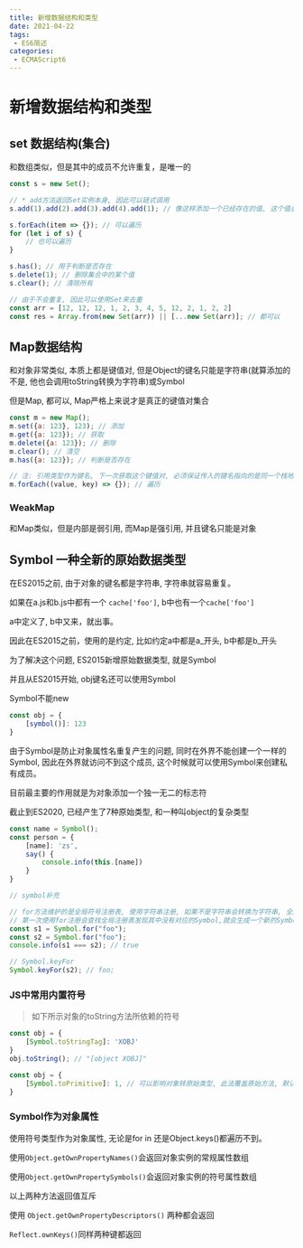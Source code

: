 ```yaml
---
title: 新增数据结构和类型
date: 2021-04-22
tags:
 - ES6简述
categories: 
 - ECMAScript6
---
```


# 新增数据结构和类型

## set 数据结构(集合)

和数组类似，但是其中的成员不允许重复，是唯一的

```javaScript
const s = new Set();

// * add方法返回Set实例本身, 因此可以链式调用
s.add(1).add(2).add(3).add(4).add(1); // 像这样添加一个已经存在的值, 这个值会被忽略

s.forEach(item => {}); // 可以遍历
for (let i of s) {
    // 也可以遍历
}

s.has(); // 用于判断是否存在
s.delete(1); // 删除集合中的某个值
s.clear(); // 清除所有

// 由于不会重复, 因此可以使用Set来去重
const arr = [12, 12, 12, 1, 2, 3, 4, 5, 12, 2, 1, 2, 2]
const res = Array.from(new Set(arr)) || [...new Set(arr)]; // 都可以
```

## Map数据结构

和对象非常类似, 本质上都是键值对, 但是Object的键名只能是字符串(就算添加的不是, 他也会调用toString转换为字符串)或Symbol

但是Map, 都可以, Map严格上来说才是真正的键值对集合

```javaScript
const m = new Map();
m.set({a: 123}, 123); // 添加
m.get({a: 123}); // 获取
m.delete({a: 123}); // 删除
m.clear(); // 清空
m.has({a: 123}); // 判断是否存在

// 注: 引用类型作为键名, 下一次获取这个键值对, 必须保证传入的键名指向的是同一个栈地址, 如果每一次都是新增一个引用类型来判断, 比如上面的一些使用，他只是值相同, 是获取不到相同键值对的
m.forEach((value, key) => {}); // 遍历

```

### WeakMap

和Map类似，但是内部是弱引用, 而Map是强引用, 并且键名只能是对象

## Symbol 一种全新的原始数据类型

在ES2015之前, 由于对象的键名都是字符串, 字符串就容易重复。

如果在a.js和b.js中都有一个 `cache['foo']`, b中也有一个`cache['foo']`

a中定义了, b中又来，就出事。

因此在ES2015之前，使用的是约定, 比如约定a中都是a_开头, b中都是b_开头

为了解决这个问题, ES2015新增原始数据类型, 就是Symbol

并且从ES2015开始, obj键名还可以使用Symbol

Symbol不能new

```javaScript
const obj = {
    [symbol()]: 123
}
```

由于Symbol是防止对象属性名重复产生的问题, 同时在外界不能创建一个一样的Symbol, 因此在外界就访问不到这个成员, 这个时候就可以使用Symbol来创建私有成员。

目前最主要的作用就是为对象添加一个独一无二的标志符

截止到ES2020, 已经产生了7种原始类型, 和一种叫object的复杂类型

```javaScript
const name = Symbol();
const person = {
    [name]: 'zs',
    say() {
        console.info(this.[name])
    }
}

// symbol补充

// for方法维护的是全局符号注册表, 使用字符串注册, 如果不是字符串会转换为字符串, 全局注册一个Symbol, 如果使用for重复注册符号, 那么他们的值是一样的。
// 第一次使用for注册会查找全局注册表发现其中没有对应的Symbol,就会生成一个新的Symbol实例添加到注册表中，但如果重复注册, 他也是先查找注册表, 发现存在，就直接返回那个符号实例
const s1 = Symbol.for("foo");
const s2 = Symbol.for("foo");
console.info(s1 === s2); // true

// Symbol.keyFor
Symbol.keyFor(s2); // foo;

```

### JS中常用内置符号

> 如下所示对象的toString方法所依赖的符号

```javaScript
const obj = {
    [Symbol.toStringTag]: 'XOBJ'
}
obj.toString(); // "[object XOBJ]"

const obj = {
    [Symbol.toPrimitive]: 1, // 可以影响对象转原始类型, 此法覆盖原始方法, 默认是先转数字, 如果转不出来就转字符串, 还是转不出来就报错
}
```

### Symbol作为对象属性

使用符号类型作为对象属性, 无论是for in 还是Object.keys()都遍历不到。

使用`Object.getOwnPropertyNames()`会返回对象实例的常规属性数组

使用`Object.getOwnPropertySymbols()`会返回对象实例的符号属性数组

以上两种方法返回值互斥

使用 `Object.getOwnPropertyDescriptors()` 两种都会返回

`Reflect.ownKeys()`同样两种键都返回